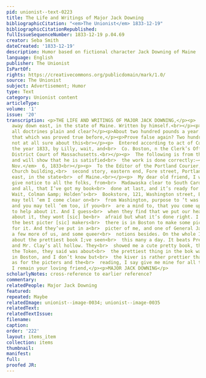 ```yaml
---
pid: unionist--text-0223
title: The Life and Writings of Major Jack Downing
bibliographicCitation: "<em>The Unionist</em> 1833-12-19"
bibliographicCitationRepublished: 
fullIssueSequenceNumber: 1833-12-19 p.04.69
creator: Seba Smith
dateCreated: '1833-12-19'
description: Humor based on fictional character Jack Downing of Maine
language: English
publisher: The Unionist
IsPartOf: 
rights: https://creativecommons.org/publicdomain/mark/1.0/
source: The Unionist
subject: Advertisement; Humor
type: Text
category: Unionist content
articleType: 
volume: '1'
issue: '20'
transcription: <p>THE LIFE AND WRITINGS OF MAJOR JACK DOWNING,</p><p>  OF Downingville,
  away down east, in the state of Maine. Written by himself.<br></p><p>“What makes
  all doctrines plain and clear?</p><p>About two hundred pounds a year.</p><p>And
  that which was proved true before,</p><p>Prove false again? Two hundred more.”</p><p>  &nbsp;&nbsp;&nbsp;&nbsp;&nbsp;&nbsp;&nbsp;&nbsp;&nbsp;&nbsp;&nbsp;&nbsp;&nbsp;&nbsp;&nbsp;&nbsp;&nbsp;&nbsp;&nbsp;&nbsp;&nbsp;&nbsp;&nbsp;&nbsp;&nbsp;&nbsp;&nbsp;&nbsp;&nbsp;&nbsp;&nbsp;&nbsp;&nbsp;&nbsp;&nbsp;<br>  HUDIBRAS—
  not at all sure about this<br></p><p>  Entered according to act of Congress, in
  the year 1833, by Lilly, wait, and<br>  Co. Boston, n the Clerk’s Office of the
  District Court of Massachusetts.<br></p><p>  The following is from the MAJOR himself,
  and will show that he is satisfied<br>  the work is done correctly:—<br></p><p align="right">  <em>Boston,
  Nov.</em>  6, 1833<br></p><p>  To the Editor of the Portland Courier, in the Mariners’
  Church building,<br>  second story, eastern end, Fore street, Portland, away down
  east, in the state<br>  of Maine.<br></p><p>  My dear old friend, I wish you would
  give notice to all the folks, from<br>  Madawaska clear to South Carolina, nullifiers
  and all, that I’ve got my book<br>  done at last, and it’s ready for ‘em at Lilly,
  Wait, Colman &amp; Holden’s<br>  Bookstore, 121, Washington street, Boston. You
  may tell ‘em I come clear on<br>  from Washington, purpose to ‘t was done well;
  and you may tell ‘em too, if you<br>  are a mind to, that you come up from Portland
  to help about it. And I guess<br>  when they find that we put our heads together
  about it, they wont [sic] be<br>  afraid but what it’s done right. I got some of
  the best picter [sic] makers<br>  there is in Boston to make some picters [sic]
  for it. And they’ve put in a<br>  picter of me, and one of General Jackson, and
  a few more of us, and some queer<br>  notions besides. On the whole I think it’s
  about the prettiest book I;ve seen<br>  this many a day. It beats President Jackson’s
  and Mr. Clay’s all hollow. They<br>  showed me a cute pretty book, that they called
  the Token, they said was about<br>  the prettiest thing in the bok way they had
  in Boston, and I don’t know but<br>  the kiver is rather prettier than mine, but
  as for the picters and the<br>  reading, I say give me mine for all that.<br></p><p>So
  I remain your loving friend,</p><p>MAJOR JACK DOWNING</p>
scholarlyNotes: cross-reference to earlier reference?
commentary: 
relatedPeople: Major Jack Downing
featured: 
repeated: Maybe
relatedImage: unionist--image-0034; unionist--image-0035
relatedText: 
relatedTextIssue: 
filename: 
caption: 
order: '222'
layout: items_item
collection: items
thumbnail: 
manifest: 
full: 
proofed JR: 
---
```


